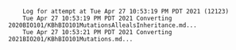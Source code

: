         Log for attempt at Tue Apr 27 10:53:19 PM PDT 2021 (12123)
        Tue Apr 27 10:53:19 PM PDT 2021 Converting 2020BIO101/KBhBIO101MutationsAllealsInheritance.md...
        Tue Apr 27 10:53:21 PM PDT 2021 Converting 2021BIO201/KBhBIO101Mutations.md...
